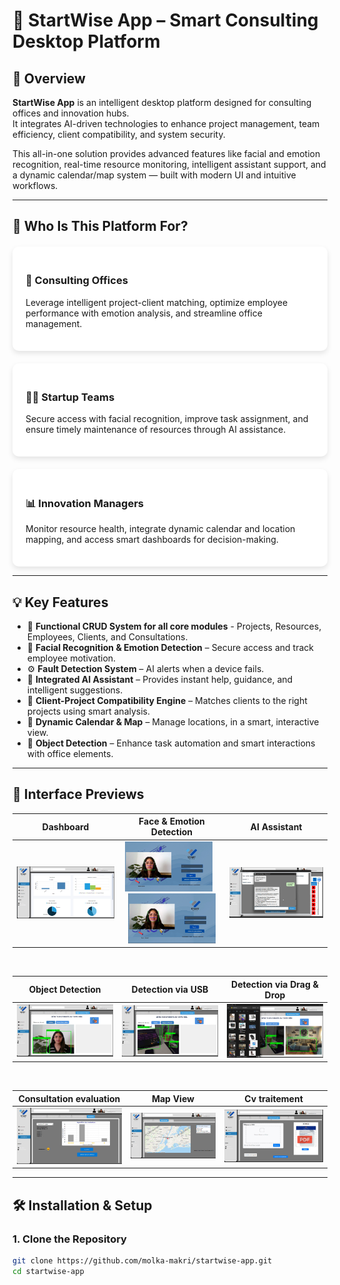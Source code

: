 # 🧠 StartWise App – Smart Consulting Desktop Platform

## 📌 Overview

**StartWise App** is an intelligent desktop platform designed for consulting offices and innovation hubs.  
It integrates AI-driven technologies to enhance project management, team efficiency, client compatibility, and system security.

This all-in-one solution provides advanced features like facial and emotion recognition, real-time resource monitoring, intelligent assistant support, and a dynamic calendar/map system — built with modern UI and intuitive workflows.

---

## 👥 Who Is This Platform For?

<div style="display: flex; flex-wrap: wrap; gap: 20px; justify-content: space-around; margin-top: 20px;">

<div style="flex: 1 1 250px; background: white; border-radius: 10px; padding: 1.5em; box-shadow: 0 4px 8px rgba(0,0,0,0.1);">

### 🏢 Consulting Offices  
Leverage intelligent project-client matching, optimize employee performance with emotion analysis, and streamline office management.

</div>

<div style="flex: 1 1 250px; background: white; border-radius: 10px; padding: 1.5em; box-shadow: 0 4px 8px rgba(0,0,0,0.1);">

### 👩‍💼 Startup Teams  
Secure access with facial recognition, improve task assignment, and ensure timely maintenance of resources through AI assistance.

</div>

<div style="flex: 1 1 250px; background: white; border-radius: 10px; padding: 1.5em; box-shadow: 0 4px 8px rgba(0,0,0,0.1);">

### 📊 Innovation Managers  
Monitor resource health, integrate dynamic calendar and location mapping, and access smart dashboards for decision-making.

</div>

</div>

---

## 💡 Key Features

- 🧾 **Functional CRUD System for all core modules** - Projects, Resources, Employees, Clients, and Consultations.
- 🔐 **Facial Recognition & Emotion Detection** – Secure access and track employee motivation.
- ⚙️ **Fault Detection System** – AI alerts when a device fails.
- 🤖 **Integrated AI Assistant** – Provides instant help, guidance, and intelligent suggestions.
- 🧠 **Client-Project Compatibility Engine** – Matches clients to the right projects using smart analysis.
- 📍 **Dynamic Calendar & Map** – Manage locations, in a smart, interactive view.
- 🔎 **Object Detection** – Enhance task automation and smart interactions with office elements.

---

## 📸 Interface Previews

<table>
  <thead>
    <tr>
      <th>Dashboard</th>
      <th>Face & Emotion Detection</th>
      <th>AI Assistant</th>
    </tr>
  </thead>
  <tbody>
    <tr>
      <td align="center">
        <img src="screenshots/dashboard.png" width="280"/>
      </td>
      <td align="center">
        <img src="screenshots/seq1.png" width="140" style="margin-right:10px"/>
        <img src="screenshots/detetsouris.png" width="140"/>
      </td>
      <td align="center">
        <img src="screenshots/assistant.png" width="280"/>
      </td>
    </tr>
  </tbody>
</table>

<br>

<table>
  <thead>
    <tr>
      <th>Object Detection</th>
      <th>Detection via USB</th>
      <th>Detection via Drag & Drop</th>
    </tr>
  </thead>
  <tbody>
    <tr>
      <td align="center">
        <img src="screenshots/det1.png" width="280"/>
      </td>
      <td align="center">
        <img src="screenshots/recordphone.png" width="280"/>
      </td>
      <td align="center">
        <img src="screenshots/draganddrop.png" width="280"/>
      </td>
    </tr>
  </tbody>
</table>

<br>

<table>
  <thead>
    <tr>
      <th>Consultation evaluation</th>
      <th>Map View</th>
      <th>Cv traitement</th>
    </tr>
  </thead>
  <tbody>
    <tr>
      <td align="center">
        <img src="screenshots/consult_eval.png" width="280"/>
      </td>
      <td align="center">
        <img src="screenshots/geo.png" width="280"/>
      </td>
      <td align="center">
        <img src="screenshots/cv_trait.png" width="280"/>
      </td>
    </tr>
  </tbody>
</table>

---


## 🛠️ Installation & Setup

### 1. Clone the Repository

```bash
git clone https://github.com/molka-makri/startwise-app.git
cd startwise-app
